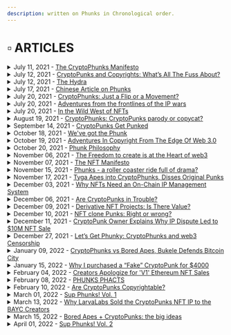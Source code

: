 ```yaml
---
description: written on Phunks in Chronological order.
---
```


# ▫ ARTICLES



<details>

<summary>July 11, 2021 - <a href="https://phunks.medium.com/the-cryptophunks-manifesto-785c7348e558">The CryptoPhunks Manifesto</a></summary>

[https://phunks.medium.com/the-cryptophunks-manifesto-785c7348e558](https://phunks.medium.com/the-cryptophunks-manifesto-785c7348e558)

</details>

<details>

<summary>July 12, 2021 - <a href="https://www.theouterrealm.io/blog/cryptopunks-copyrights">CryptoPunks and Copyrights: What’s All The Fuss About?</a></summary>

[https://www.theouterrealm.io/blog/cryptopunks-copyrights](https://www.theouterrealm.io/blog/cryptopunks-copyrights)

</details>

<details>

<summary>July 12, 2021 - <a href="https://newday.substack.com/p/hydra?r=ot32x&#x26;s=r">The Hydra</a></summary>

[https://newday.substack.com/p/hydra?r=ot32x\&s=r](https://newday.substack.com/p/hydra?r=ot32x\&s=r)

</details>

<details>

<summary>July 17, 2021 - <a href="https://medium.com/all-things-fansi/%E6%B2%92%E6%9C%89%E5%81%87%E8%B2%A8%E7%9A%84%E4%B8%96%E7%95%8C-%E9%82%84%E9%9C%80%E8%A6%81%E7%89%88%E6%AC%8A%E5%97%8E-36fe76f53a13">Chinese Article on Phunks</a></summary>

[https://medium.com/all-things-fansi/%E6%B2%92%E6%9C%89%E5%81%87%E8%B2%A8%E7%9A%84%E4%B8%96%E7%95%8C-%E9%82%84%E9%9C%80%E8%A6%81%E7%89%88%E6%AC%8A%E5%97%8E-36fe76f53a13](https://medium.com/all-things-fansi/%E6%B2%92%E6%9C%89%E5%81%87%E8%B2%A8%E7%9A%84%E4%B8%96%E7%95%8C-%E9%82%84%E9%9C%80%E8%A6%81%E7%89%88%E6%AC%8A%E5%97%8E-36fe76f53a13)

</details>

<details>

<summary>July 20, 2021 - <a href="https://hackernoon.com/cryptophunks-just-a-flip-or-a-movement-4p2o372t">CryptoPhunks: Just a Flip or a Movement?</a></summary>

[https://hackernoon.com/cryptophunks-just-a-flip-or-a-movement-4p2o372t](https://hackernoon.com/cryptophunks-just-a-flip-or-a-movement-4p2o372t)

</details>

<details>

<summary>July 20, 2021 - <a href="http://blog.seanbonner.com/tag/cryptophunks">Adventures from the frontlines of the IP wars</a></summary>

[http://blog.seanbonner.com/tag/cryptophunks](http://blog.seanbonner.com/tag/cryptophunks)

</details>

<details>

<summary>July 20, 2021 - <a href="https://news.artnet.com/news-pro/kenny-schachter-july-nft-opus-1990514">In the Wild West of NFTs</a></summary>

[https://news.artnet.com/news-pro/kenny-schachter-july-nft-opus-1990514](https://news.artnet.com/news-pro/kenny-schachter-july-nft-opus-1990514)

</details>

<details>

<summary>August 19, 2021 - <a href="https://editorial.superrare.com/2021/08/19/cryptophunks-cryptopunks-parody-or-copycat/">CryptoPhunks: CryptoPunks parody or copycat?</a></summary>

[https://editorial.superrare.com/2021/08/19/cryptophunks-cryptopunks-parody-or-copycat/](https://editorial.superrare.com/2021/08/19/cryptophunks-cryptopunks-parody-or-copycat/)

</details>

<details>

<summary>September 14, 2021 - <a href="https://www.coindesk.com/markets/2021/07/06/cryptopunks-get-punked/">CryptoPunks Get Punked</a></summary>

[https://www.coindesk.com/markets/2021/07/06/cryptopunks-get-punked/](https://www.coindesk.com/markets/2021/07/06/cryptopunks-get-punked/)

</details>

<details>

<summary>October 18, 2021 - <a href="https://cryptopunk4052.medium.com/weve-got-the-phunk-2863d8e8510d">We've got the Phunk</a></summary>

[https://cryptopunk4052.medium.com/weve-got-the-phunk-2863d8e8510d](https://cryptopunk4052.medium.com/weve-got-the-phunk-2863d8e8510d)

</details>

<details>

<summary>October 19, 2021 - <a href="https://www.hillhouse.com.au/blog/craig-hong/adventures-in-copyright-from-the-edge-of-web-3-0">Adventures In Copyright From The Edge Of Web 3.0</a></summary>

[https://www.hillhouse.com.au/blog/craig-hong/adventures-in-copyright-from-the-edge-of-web-3-0](https://www.hillhouse.com.au/blog/craig-hong/adventures-in-copyright-from-the-edge-of-web-3-0)

</details>

<details>

<summary>October 20, 2021 - <a href="https://erikudahl.com/2021/10/20/phunk-philosophy/">Phunk Philosophy</a></summary>

[https://erikudahl.com/2021/10/20/phunk-philosophy/](https://erikudahl.com/2021/10/20/phunk-philosophy/)

</details>

<details>

<summary>November 06, 2021 - <a href="https://pizzaparty.substack.com/p/the-freedom-to-create-is-at-the-heart?s=r">The Freedom to create is at the Heart of web3</a></summary>

[https://pizzaparty.substack.com/p/the-freedom-to-create-is-at-the-heart?s=r](https://pizzaparty.substack.com/p/the-freedom-to-create-is-at-the-heart?s=r)

</details>

<details>

<summary>November 07, 2021 - <a href="https://medium.com/@ben.horlick/the-madlad-nft-manifesto-8bbba6c886c2">The NFT Manifesto</a></summary>

[https://medium.com/@ben.horlick/the-madlad-nft-manifesto-8bbba6c886c2](https://medium.com/@ben.horlick/the-madlad-nft-manifesto-8bbba6c886c2)

</details>

<details>

<summary>November 15, 2021 - <a href="https://www.getrevue.co/profile/nftrebels/issues/phunks-a-roller-coaster-ride-full-of-drama-877484">Phunks - a roller coaster ride full of drama?</a></summary>

[https://www.getrevue.co/profile/nftrebels/issues/phunks-a-roller-coaster-ride-full-of-drama-877484](https://www.getrevue.co/profile/nftrebels/issues/phunks-a-roller-coaster-ride-full-of-drama-877484)

</details>

<details>

<summary>November 17, 2021 - <a href="https://dappradar.com/blog/tyga-apes-into-cryptophunks-disses-original-punks">Tyga Apes into CryptoPhunks, Disses Original Punks</a></summary>

[https://dappradar.com/blog/tyga-apes-into-cryptophunks-disses-original-punks](https://dappradar.com/blog/tyga-apes-into-cryptophunks-disses-original-punks)

</details>

<details>

<summary>December 03, 2021 - <a href="https://cryptonews.com/exclusives/the-liquidity-of-creativity-why-nfts-need-an-on-chain-ip-management-system.htm">Why NFTs Need an On-Chain IP Management System</a></summary>

[https://cryptonews.com/exclusives/the-liquidity-of-creativity-why-nfts-need-an-on-chain-ip-management-system.htm](https://cryptonews.com/exclusives/the-liquidity-of-creativity-why-nfts-need-an-on-chain-ip-management-system.htm)

</details>

<details>

<summary>December 06, 2021 - <a href="https://medium.com/nf3media/are-cryptopunks-in-trouble-fd64d72d1767">Are CryptoPunks in Trouble?</a></summary>

[https://medium.com/nf3media/are-cryptopunks-in-trouble-fd64d72d1767](https://medium.com/nf3media/are-cryptopunks-in-trouble-fd64d72d1767)

</details>

<details>

<summary>December 09, 2021 - <a href="https://www.altcoinbuzz.io/nft/derivative-nft-projects-is-there-value/">Derivative NFT Projects: Is There Value?</a></summary>

[https://www.altcoinbuzz.io/nft/derivative-nft-projects-is-there-value/](https://www.altcoinbuzz.io/nft/derivative-nft-projects-is-there-value/)

</details>

<details>

<summary>December 10, 2021 - <a href="https://cointelegraph.com/magazine/2021/12/10/can-someone-explain-to-me-why-nft-clones-are-selling-for-so-much">NFT clone Punks: Right or wrong?</a></summary>

[https://cointelegraph.com/magazine/2021/12/10/can-someone-explain-to-me-why-nft-clones-are-selling-for-so-much](https://cointelegraph.com/magazine/2021/12/10/can-someone-explain-to-me-why-nft-clones-are-selling-for-so-much)

</details>

<details>

<summary>December 11, 2021 - <a href="https://decrypt.co/88041/cryptopunks-ip-complaints-punk4156-10m-ethereum-nft-sale">CryptoPunk Owner Explains Why IP Dispute Led to $10M NFT Sale</a></summary>

[https://decrypt.co/88041/cryptopunks-ip-complaints-punk4156-10m-ethereum-nft-sale](https://decrypt.co/88041/cryptopunks-ip-complaints-punk4156-10m-ethereum-nft-sale)

</details>

<details>

<summary>December 27, 2021 - <a href="https://bowtiedisland.com/lets-get-phunky-cryptophunks-and-web3-censorship/">Let’s Get Phunky: CryptoPhunks and web3 Censorship </a></summary>

[https://bowtiedisland.com/lets-get-phunky-cryptophunks-and-web3-censorship/](https://bowtiedisland.com/lets-get-phunky-cryptophunks-and-web3-censorship/)

</details>

<details>

<summary>January 09, 2022 - <a href="https://decrypt.co/90038/this-week-on-crypto-twitter-cryptophunks-vs-bored-apes-bukele-defends-bitcoin-city">CryptoPhunks vs Bored Apes, Bukele Defends Bitcoin City</a></summary>

[https://decrypt.co/90038/this-week-on-crypto-twitter-cryptophunks-vs-bored-apes-bukele-defends-bitcoin-city](https://decrypt.co/90038/this-week-on-crypto-twitter-cryptophunks-vs-bored-apes-bukele-defends-bitcoin-city)

</details>

<details>

<summary>January 15, 2022 - <a href="https://medium.com/@0xTeji/why-i-purchased-a-fake-cryptopunk-for-4000-24b05c981ee4">Why I purchased a “Fake” CryptoPunk for $4000</a></summary>

[https://medium.com/@0xTeji/why-i-purchased-a-fake-cryptopunk-for-4000-24b05c981ee4](https://medium.com/@0xTeji/why-i-purchased-a-fake-cryptopunk-for-4000-24b05c981ee4)

</details>

<details>

<summary>February 04, 2022 - <a href="https://decrypt.co/92155/cryptopunks-controversy-creators-apologize-v1-ethereum-nft">Creators Apologize for 'V1' Ethereum NFT Sales</a></summary>

[https://decrypt.co/92155/cryptopunks-controversy-creators-apologize-v1-ethereum-nft](https://decrypt.co/92155/cryptopunks-controversy-creators-apologize-v1-ethereum-nft)

</details>

<details>

<summary>February 08, 2022 - <a href="https://medium.com/@VeryWilliam3/phunks-phacts-65a6ce94f368">PHUNKS PHACTS</a></summary>

[https://medium.com/@VeryWilliam3/phunks-phacts-65a6ce94f368](https://medium.com/@VeryWilliam3/phunks-phacts-65a6ce94f368)

</details>

<details>

<summary>February 10, 2022 - <a href="https://papers.ssrn.com/sol3/papers.cfm?abstract_id=4029323">Are CryptoPunks Copyrightable?</a></summary>

[https://papers.ssrn.com/sol3/papers.cfm?abstract\_id=4029323](https://papers.ssrn.com/sol3/papers.cfm?abstract\_id=4029323)

</details>

<details>

<summary>March 01, 2022 - <a href="https://eggphunk.medium.com/sup-phunks-vol-1-928db415d8fc">Sup Phunks! Vol. 1</a></summary>

[https://eggphunk.medium.com/sup-phunks-vol-1-928db415d8fc](https://eggphunk.medium.com/sup-phunks-vol-1-928db415d8fc)

</details>

<details>

<summary>March 13, 2022 - <a href="https://decrypt.co/94973/why-larva-labs-sold-the-cryptopunks-nft-ip-to-the-bored-ape-creators">Why LarvaLabs Sold the CryptoPunks NFT IP to the BAYC Creators</a></summary>

[https://decrypt.co/94973/why-larva-labs-sold-the-cryptopunks-nft-ip-to-the-bored-ape-creators](https://decrypt.co/94973/why-larva-labs-sold-the-cryptopunks-nft-ip-to-the-bored-ape-creators)

</details>

<details>

<summary>March 15, 2022 - <a href="https://metaversal.banklesshq.com/p/bored-apes-cryptopunks-the-big-ideas?s=r">Bored Apes + CryptoPunks: the big ideas</a></summary>

[https://metaversal.banklesshq.com/p/bored-apes-cryptopunks-the-big-ideas?s=r](https://metaversal.banklesshq.com/p/bored-apes-cryptopunks-the-big-ideas?s=r)

</details>

<details>

<summary>April 01, 2022 - <a href="https://eggphunk.medium.com/sup-phunks-vol-2-5e74224be4ee">Sup Phunks! Vol. 2</a></summary>

[https://eggphunk.medium.com/sup-phunks-vol-2-5e74224be4ee](https://eggphunk.medium.com/sup-phunks-vol-2-5e74224be4ee)

</details>
